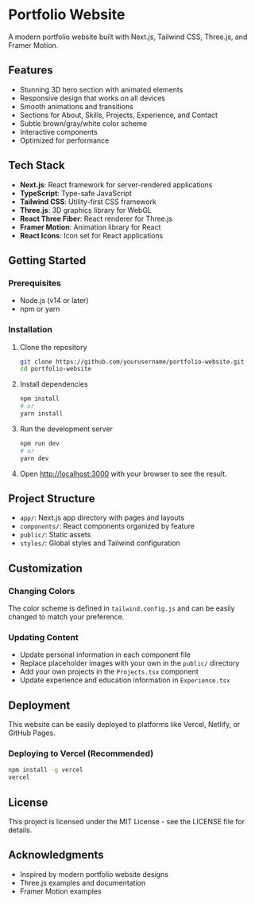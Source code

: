 # Portfolio Website

A modern portfolio website built with Next.js, Tailwind CSS, Three.js, and Framer Motion.

## Features

- Stunning 3D hero section with animated elements
- Responsive design that works on all devices
- Smooth animations and transitions
- Sections for About, Skills, Projects, Experience, and Contact
- Subtle brown/gray/white color scheme
- Interactive components
- Optimized for performance

## Tech Stack

- **Next.js**: React framework for server-rendered applications
- **TypeScript**: Type-safe JavaScript
- **Tailwind CSS**: Utility-first CSS framework
- **Three.js**: 3D graphics library for WebGL
- **React Three Fiber**: React renderer for Three.js
- **Framer Motion**: Animation library for React
- **React Icons**: Icon set for React applications

## Getting Started

### Prerequisites

- Node.js (v14 or later)
- npm or yarn

### Installation

1. Clone the repository
   ```sh
   git clone https://github.com/yourusername/portfolio-website.git
   cd portfolio-website
   ```

2. Install dependencies
   ```sh
   npm install
   # or
   yarn install
   ```

3. Run the development server
   ```sh
   npm run dev
   # or
   yarn dev
   ```

4. Open [http://localhost:3000](http://localhost:3000) with your browser to see the result.

## Project Structure

- `app/`: Next.js app directory with pages and layouts
- `components/`: React components organized by feature
- `public/`: Static assets
- `styles/`: Global styles and Tailwind configuration

## Customization

### Changing Colors

The color scheme is defined in `tailwind.config.js` and can be easily changed to match your preference.

### Updating Content

- Update personal information in each component file
- Replace placeholder images with your own in the `public/` directory
- Add your own projects in the `Projects.tsx` component
- Update experience and education information in `Experience.tsx`

## Deployment

This website can be easily deployed to platforms like Vercel, Netlify, or GitHub Pages.

### Deploying to Vercel (Recommended)

```sh
npm install -g vercel
vercel
```

## License

This project is licensed under the MIT License - see the LICENSE file for details.

## Acknowledgments

- Inspired by modern portfolio website designs
- Three.js examples and documentation
- Framer Motion examples 